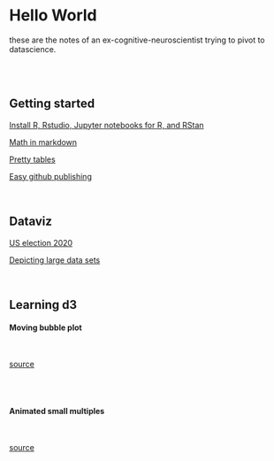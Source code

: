 # Hello World

these are the notes of an ex-cognitive-neuroscientist trying to pivot to datascience. 

<br><br>


## Getting started
[Install R, Rstudio, Jupyter notebooks for R, and RStan](https://datarichard.github.io/2020/09/06/getting-started)  

[Math in markdown](https://datarichard.github.io/2020/09/10/math-in-markdown)

[Pretty tables](https://datarichard.github.io/2020/09/11/pretty-tables)

[Easy github publishing](https://datarichard.github.io/2020/11/16/easy-blogging)

<br>

## Dataviz
[US election 2020](https://datarichard.github.io/2020/09/29/dartboard)

[Depicting large data sets](https://datarichard.github.io/2020/12/10/bin-sizes)

<br>

## Learning d3

#### Moving bubble plot  

<div id="observablehq-a626d7c4"></div>
<script type="module">
import {Runtime, Inspector} from "https://cdn.jsdelivr.net/npm/@observablehq/runtime@4/dist/runtime.js";
import define from "https://api.observablehq.com/@datarichard/moving-bubble-plot-of-hospital-transfers-using-d3-js.js?v=3";
const inspect = Inspector.into("#observablehq-a626d7c4");
(new Runtime).module(define, name => name === "chart" ? inspect() : undefined);
</script>

<br>

[source](https://observablehq.com/@datarichard/moving-bubble-plot-of-hospital-transfers-using-d3-js)

<br><br>

#### Animated small multiples

<div id="observablehq-3e10a46a"></div>
<script type="module">
import {Runtime, Inspector} from "https://cdn.jsdelivr.net/npm/@observablehq/runtime@4/dist/runtime.js";
import define from "https://api.observablehq.com/@datarichard/d3-animated-line-charts-small-multiples.js?v=3";
const inspect = Inspector.into("#observablehq-3e10a46a");
(new Runtime).module(define, name => name === "chart" ? inspect() : undefined);
</script>

<br>

[source](https://observablehq.com/@datarichard/d3-animated-line-charts-small-multiples)

<br><br>
